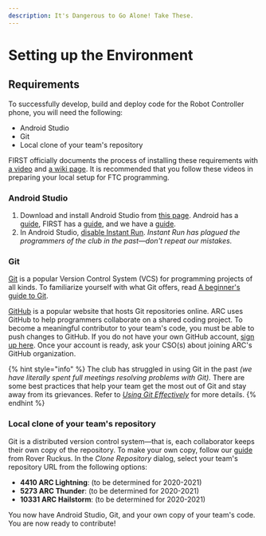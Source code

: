 ```yaml
---
description: It's Dangerous to Go Alone! Take These.
---
```


# Setting up the Environment

## Requirements

To successfully develop, build and deploy code for the Robot Controller phone, you will need the following:

* Android Studio
* Git
* Local clone of your team's repository

FIRST officially documents the process of installing these requirements with [a video](https://youtu.be/mMrC5kDcUN4?t=47s) and [a wiki page](https://github.com/FIRST-Tech-Challenge/SkyStone/wiki/Installing-Android-Studio). It is recommended that you follow these videos in preparing your local setup for FTC programming.

### Android Studio

1. Download and install Android Studio from [this page](https://developer.android.com/studio/). Android has a [guide](https://developer.android.com/studio/install), FIRST has a [guide](https://github.com/FIRST-Tech-Challenge/SkyStone/wiki/Installing-Android-Studio), and we have a [guide](https://github.com/Andover-Robotics/ARC-Core/wiki/Introduction).
2. In Android Studio, [disable Instant Run](https://github.com/FIRST-Tech-Challenge/SkyStone/wiki/Disabling-Android-Studio-Instant-Run). _Instant Run has plagued the programmers of the club in the past—don't repeat our mistakes._

### Git

[Git](https://git-scm.com) is a popular Version Control System \(VCS\) for programming projects of all kinds. To familiarize yourself with what Git offers, read [A beginner's guide to Git](https://medium.com/free-code-camp/a-beginners-guide-to-git-how-to-create-your-first-github-project-c3ff53f56861).

[GitHub](https://github.com) is a popular website that hosts Git repositories online. ARC uses GitHub to help programmers collaborate on a shared coding project. To become a meaningful contributor to your team's code, you must be able to push changes to GitHub. If you do not have your own GitHub account, [sign up here](https://github.com/join). Once your account is ready, ask your CSO\(s\) about joining ARC's GitHub organization.

{% hint style="info" %}
The club has struggled in using Git in the past _\(we have literally spent full meetings resolving problems with Git\)._ There are some best practices that help your team get the most out of Git and stay away from its grievances. Refer to [_Using Git Effectively_](working-with-a-team/using-git-effectively.md) for more details.
{% endhint %}

### Local clone of your team's repository

Git is a distributed version control system—that is, each collaborator keeps their own copy of the repository. To make your own copy, follow our [guide](https://github.com/Andover-Robotics/ARC-Core/wiki/Introduction) from Rover Ruckus. In the _Clone Repository_ dialog, select your team's repository URL from the following options:

* **4410 ARC Lightning**: \(to be determined for 2020-2021\)
* **5273 ARC Thunder**: \(to be determined for 2020-2021\)
* **10331 ARC Hailstorm**: \(to be determined for 2020-2021\)

You now have Android Studio, Git, and your own copy of your team's code. You are now ready to contribute!

